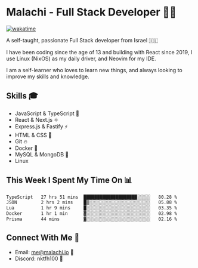 # Malachi - Full Stack Developer 🚀🔥
[![wakatime](https://wakatime.com/badge/user/112ec769-e669-4b78-a46f-cf4343930741.svg)](https://wakatime.com/@112ec769-e669-4b78-a46f-cf4343930741)

A self-taught, passionate Full Stack developer from Israel 🇮🇱

I have been coding since the age of 13 and building with React since 2019, I use Linux (NixOS) as my daily driver, and Neovim for my IDE.

I am a self-learner who loves to learn new things, and always looking to improve my skills and knowledge.

## Skills 🎓
- JavaScript & TypeScript 💎
- React & Next.js ⚛️
- Express.js & Fastify ⚡️
- HTML & CSS 🎨
- Git 🔥
- Docker 🐳
- MySQL & MongoDB 💾
- Linux

## This Week I Spent My Time On 📊
<!--START_SECTION:waka-->

```txt
TypeScript   27 hrs 51 mins  ████████████████████░░░░░   80.28 %
JSON         2 hrs 2 mins    █▒░░░░░░░░░░░░░░░░░░░░░░░   05.88 %
Lua          1 hr 9 mins     █░░░░░░░░░░░░░░░░░░░░░░░░   03.35 %
Docker       1 hr 1 min      ▓░░░░░░░░░░░░░░░░░░░░░░░░   02.98 %
Prisma       44 mins         ▓░░░░░░░░░░░░░░░░░░░░░░░░   02.16 %
```

<!--END_SECTION:waka-->


## Connect With Me 📱
- Email: me@malachi.io 📧
- Discord: nktfh100 👾

